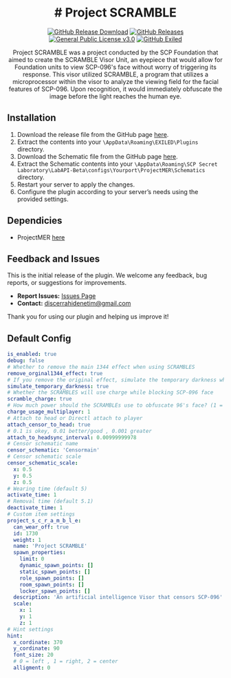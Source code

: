 <h1 align="center"># Project SCRAMBLE</h1>
<div align="center">
<a href="https://github.com/MS-crew/ProjectSCRAMBLE/releases"><img src="https://img.shields.io/github/downloads/MS-crewProjectSCRAMBLE/total?style=for-the-badge&logo=githubactions&label=Downloads" href="https://github.com/MS-crew/ProjectSCRAMBLE/releases" alt="GitHub Release Download"></a>
<a href="https://github.com/MS-crew/ProjectSCRAMBLE/releases"><img src="https://img.shields.io/badge/Build-1.0.0-brightgreen?style=for-the-badge&logo=gitbook" href="https://github.com/MS-crew/ProjectSCRAMBLE/releases" alt="GitHub Releases"></a>
<a href="https://github.com/MS-crew/ProjectSCRAMBLE/blob/master/LICENSE"><img src="https://img.shields.io/badge/Licence-GNU_3.0-blue?style=for-the-badge&logo=gitbook" href="https://github.com/MS-crew/ProjectSCRAMBLE/blob/master/LICENSE" alt="General Public License v3.0"></a>
<a href="https://github.com/ExMod-Team/EXILED"><img src="https://img.shields.io/badge/Exiled-9.6.0-red?style=for-the-badge&logo=gitbook" href="https://github.com/ExMod-Team/EXILED" alt="GitHub Exiled"></a>


Project SCRAMBLE was a project conducted by the SCP Foundation that aimed to create the SCRAMBLE Visor Unit, an eyepiece that would allow for Foundation units to view SCP-096's face without worry of triggering its response. This visor utilized SCRAMBLE, a program that utilizes a microprocessor within the visor to analyze the viewing field for the facial features of SCP-096. Upon recognition, it would immediately obfuscate the image before the light reaches the human eye.
</div>

## Installation

1. Download the release file from the GitHub page [here](https://github.com/MS-crew/ProjectSCRAMBLE/releases).
2. Extract the contents into your `\AppData\Roaming\EXILED\Plugins` directory.
3. Download the Schematic file from the GitHub page [here](https://github.com/MS-crew/ProjectSCRAMBLE/releases).
4. Extract the Schematic contents into your `\AppData\Roaming\SCP Secret Laboratory\LabAPI-Beta\configs\Yourport\ProjectMER\Schematics` directory.
5. Restart your server to apply the changes.
6. Configure the plugin according to your server’s needs using the provided settings.

## Dependicies
- ProjectMER [here](https://github.com/Michal78900/ProjectMER)

## Feedback and Issues

This is the initial release of the plugin. We welcome any feedback, bug reports, or suggestions for improvements.

- **Report Issues:** [Issues Page](https://github.com/MS-crew/ProjectSCRAMBLE/issues)
- **Contact:** [discerrahidenetim@gmail.com](mailto:discerrahidenetim@gmail.com)

Thank you for using our plugin and helping us improve it!
## Default Config
```yml
is_enabled: true
debug: false
# Whether to remove the main 1344 effect when using SCRAMBLES
remove_orginal1344_effect: true
# If you remove the original effect, simulate the temporary darkness when wearing the glasses
simulate_temporary_darkness: true
# Whether the SCRAMBLES will use charge while blocking SCP-096 face
scramble_charge: true
# How much power should the SCRAMBLEs use to obfuscate 96's face? (1 = default, >1 = faster, <1 = slower)
charge_usage_multiplayer: 1
# Attach to head or Directl attach to player
attach_censor_to_head: true
# 0.1 is okey, 0.01 better/good , 0.001 greater
attach_to_headsync_interval: 0.00999999978
# Censor schematic name
censor_schematic: 'Censormain'
# Censor schematic scale
censor_schematic_scale:
  x: 0.5
  y: 0.5
  z: 0.5
# Wearing time (default 5)
activate_time: 1
# Removal time (default 5.1)
deactivate_time: 1
# Custom item settings
project_s_c_r_a_m_b_l_e:
  can_wear_off: true
  id: 1730
  weight: 1
  name: 'Project SCRAMBLE'
  spawn_properties:
    limit: 0
    dynamic_spawn_points: []
    static_spawn_points: []
    role_spawn_points: []
    room_spawn_points: []
    locker_spawn_points: []
  description: 'An artificial intelligence Visor that censors SCP-096''s face'
  scale:
    x: 1
    y: 1
    z: 1
# Hint settings
hint:
  x_cordinate: 370
  y_cordinate: 90
  font_size: 20
  # 0 = left , 1 = right, 2 = center
  alligment: 0
```
